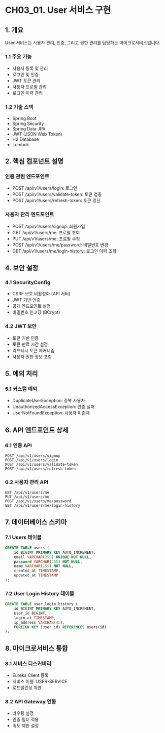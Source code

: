 # CH03_01. User 서비스 구현

## 1. 개요
User 서비스는 사용자 관리, 인증, 그리고 권한 관리를 담당하는 마이크로서비스입니다.

### 1.1 주요 기능
- 사용자 등록 및 관리
- 로그인 및 인증
- JWT 토큰 관리
- 사용자 프로필 관리
- 로그인 이력 관리

### 1.2 기술 스택
- Spring Boot
- Spring Security
- Spring Data JPA
- JWT (JSON Web Token)
- H2 Database
- Lombok

## 2. 핵심 컴포넌트 설명
### 인증 관련 엔드포인트
- POST /api/v1/users/login: 로그인
- POST /api/v1/users/validate-token: 토큰 검증
- POST /api/v1/users/refresh-token: 토큰 갱신

### 사용자 관리 엔드포인트
- POST /api/v1/users/signup: 회원가입
- GET /api/v1/users/me: 프로필 조회
- PUT /api/v1/users/me: 프로필 수정
- POST /api/v1/users/me/password: 비밀번호 변경
- GET /api/v1/users/me/login-history: 로그인 이력 조회

## 4. 보안 설정

### 4.1 SecurityConfig
- CSRF 보호 비활성화 (API 서버)
- JWT 기반 인증
- 공개 엔드포인트 설정
- 비밀번호 인코딩 (BCrypt)

### 4.2 JWT 보안
- 토큰 기반 인증
- 토큰 만료 시간 설정
- 리프레시 토큰 메커니즘
- 사용자 권한 정보 포함

## 5. 예외 처리

### 5.1 커스텀 예외
- DuplicateUserException: 중복 사용자
- UnauthorizedAccessException: 인증 실패
- UserNotFoundException: 사용자 미존재

## 6. API 엔드포인트 상세

### 6.1 인증 API
```
POST /api/v1/users/signup
POST /api/v1/users/login
POST /api/v1/users/validate-token
POST /api/v1/users/refresh-token
```

### 6.2 사용자 관리 API
```
GET /api/v1/users/me
PUT /api/v1/users/me
POST /api/v1/users/me/password
GET /api/v1/users/me/login-history
```

## 7. 데이터베이스 스키마

### 7.1 Users 테이블
```sql
CREATE TABLE users (
    id BIGINT PRIMARY KEY AUTO_INCREMENT,
    email VARCHAR(255) UNIQUE NOT NULL,
    password VARCHAR(255) NOT NULL,
    name VARCHAR(255) NOT NULL,
    created_at TIMESTAMP,
    updated_at TIMESTAMP
);
```

### 7.2 User Login History 테이블
```sql
CREATE TABLE user_login_history (
    id BIGINT PRIMARY KEY AUTO_INCREMENT,
    user_id BIGINT,
    login_at TIMESTAMP,
    ip_address VARCHAR(45),
    FOREIGN KEY (user_id) REFERENCES users(id)
);
```

## 8. 마이크로서비스 통합

### 8.1 서비스 디스커버리
- Eureka Client 등록
- 서비스 이름: USER-SERVICE
- 로드밸런싱 지원

### 8.2 API Gateway 연동
- 라우팅 설정
- 인증 필터 적용
- 속도 제한 설정